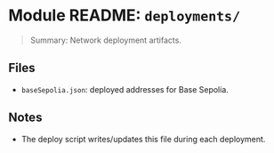 # Module README: `deployments/`

> Summary: Network deployment artifacts.

## Files
- `baseSepolia.json`: deployed addresses for Base Sepolia.

## Notes
- The deploy script writes/updates this file during each deployment.
